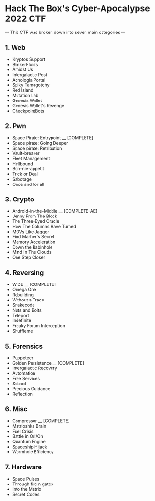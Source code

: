 # Hack The Box's Cyber-Apocalypse 2022 CTF

-- This CTF was broken down into seven main categories --

## 1. Web

- Kryptos Support
- BlinkerFluids
- Amidst Us
- Intergalactic Post
- Acnologia Portal
- Spiky Tamagotchy
- Red Island
- Mutation Lab
- Genesis Wallet
- Genesis Wallet's Revenge
- CheckpointBots

## 2. Pwn

- Space Pirate: Entrypoint __ [COMPLETE]
- Space pirate: Going Deeper
- Space pirate: Retribution
- Vault-breaker
- Fleet Management
- Hellbound
- Bon-nie-appetit
- Trick or Deal
- Sabotage
- Once and for all

## 3. Crypto

- Android-in-the-Middle __ [COMPLETE-AE]
- Jenny From The Block
- The Three-Eyed Oracle
- How The Columns Have Turned
- MOVs Like Jagger
- Find Marher's Secret
- Memory Acceleration
- Down the Rabinhole
- Mind In The Clouds
- One Step Closer

## 4. Reversing

- WIDE __ [COMPLETE]
- Omega One
- Rebuilding
- Without a Trace
- Snakecode
- Nuts and Bolts
- Teleport
- Indefinite
- Freaky Forum Interception
- Shuffleme

## 5. Forensics

- Puppeteer
- Golden Persistence __ [COMPLETE]
- Intergalactic Recovery
- Automation
- Free Services
- Seized
- Precious Guidance
- Reflection

## 6. Misc

- Compressor __ [COMPLETE]
- Matrioshka Brain
- Fuel Crisis
- Battle in OrI/On
- Quantum Engine
- Spaceship Hijack
- Wormhole Efficiency

## 7. Hardware

- Space Pulses
- Through fire n gates
- Into the Matrix
- Secret Codes

